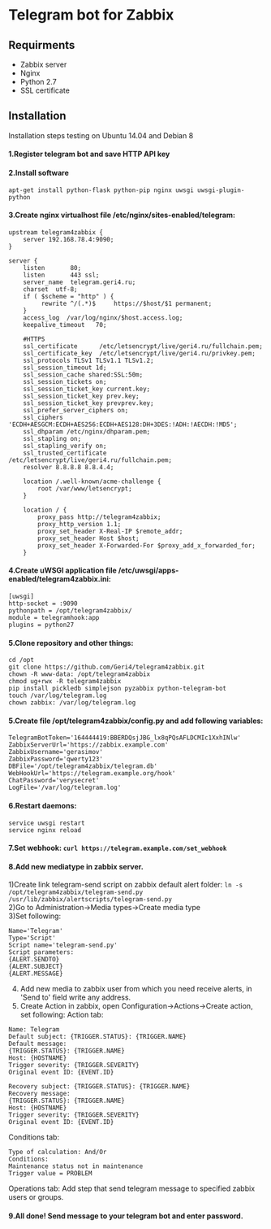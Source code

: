 # Telegram bot for Zabbix

## Requirments
* Zabbix server
* Nginx
* Python 2.7
* SSL certificate

## Installation

Installation steps testing on Ubuntu 14.04 and Debian 8

#### 1.Register telegram bot and save HTTP API key

#### 2.Install software  
`apt-get install python-flask python-pip nginx uwsgi uwsgi-plugin-python`

#### 3.Create nginx virtualhost file /etc/nginx/sites-enabled/telegram:
```
upstream telegram4zabbix {
    server 192.168.78.4:9090;
}

server {
    listen       80;
    listen       443 ssl;
    server_name  telegram.geri4.ru;
    charset  utf-8;
    if ( $scheme = "http" ) {
         rewrite ^/(.*)$     https://$host/$1 permanent;
    }
    access_log  /var/log/nginx/$host.access.log;
    keepalive_timeout   70;

    #HTTPS
    ssl_certificate      /etc/letsencrypt/live/geri4.ru/fullchain.pem;
    ssl_certificate_key  /etc/letsencrypt/live/geri4.ru/privkey.pem;
    ssl_protocols TLSv1 TLSv1.1 TLSv1.2;
    ssl_session_timeout 1d;
    ssl_session_cache shared:SSL:50m;
    ssl_session_tickets on;
    ssl_session_ticket_key current.key;
    ssl_session_ticket_key prev.key;
    ssl_session_ticket_key prevprev.key;
    ssl_prefer_server_ciphers on;
    ssl_ciphers 'ECDH+AESGCM:ECDH+AES256:ECDH+AES128:DH+3DES:!ADH:!AECDH:!MD5';
    ssl_dhparam /etc/nginx/dhparam.pem;
    ssl_stapling on;
    ssl_stapling_verify on;
    ssl_trusted_certificate /etc/letsencrypt/live/geri4.ru/fullchain.pem;
    resolver 8.8.8.8 8.8.4.4;

    location /.well-known/acme-challenge {
        root /var/www/letsencrypt;
    }

    location / {
        proxy_pass http://telegram4zabbix;
        proxy_http_version 1.1;
        proxy_set_header X-Real-IP $remote_addr;
        proxy_set_header Host $host;
        proxy_set_header X-Forwarded-For $proxy_add_x_forwarded_for;
    }
```

#### 4.Create uWSGI application file /etc/uwsgi/apps-enabled/telegram4zabbix.ini:
```
[uwsgi]
http-socket = :9090
pythonpath = /opt/telegram4zabbix/
module = telegramhook:app
plugins = python27
```

#### 5.Clone repository and other things:
```
cd /opt
git clone https://github.com/Geri4/telegram4zabbix.git
chown -R www-data: /opt/telegram4zabbix
chmod ug+rwx -R telegram4zabbix
pip install pickledb simplejson pyzabbix python-telegram-bot
touch /var/log/telegram.log
chown zabbix: /var/log/telegram.log
```

#### 5.Create file /opt/telegram4zabbix/config.py and add following variables:
```
TelegramBotToken='164444419:BBERDQsjJBG_lx8qPQsAFLDCMIc1XxhINlw'
ZabbixServerUrl='https://zabbix.example.com'
ZabbixUsername='gerasimov'
ZabbixPassword='qwerty123'
DBFile='/opt/telegram4zabbix/telegram.db'
WebHookUrl='https://telegram.example.org/hook'
ChatPassword='verysecret'
LogFile='/var/log/telegram.log'
```

#### 6.Restart daemons:
```
service uwsgi restart
service nginx reload
```

#### 7.Set webhook: `curl https://telegram.example.com/set_webhook`

#### 8.Add new mediatype in zabbix server.
1)Create link telegram-send script on zabbix default alert folder: `ln -s /opt/telegram4zabbix/telegram-send.py /usr/lib/zabbix/alertscripts/telegram-send.py`   
2)Go to Administration->Media types->Create media type   
3)Set following:    
```
Name='Telegram'
Type='Script'
Script name='telegram-send.py'
Script parameters:
{ALERT.SENDTO}
{ALERT.SUBJECT}
{ALERT.MESSAGE}
```
4) Add new media to zabbix user from which you need receive alerts, in 'Send to' field write any address.   
5) Create Action in zabbix, open Configuration->Actions->Create action, set following:
Action tab:
```
Name: Telegram
Default subject: {TRIGGER.STATUS}: {TRIGGER.NAME}
Default message: 
{TRIGGER.STATUS}: {TRIGGER.NAME}
Host: {HOSTNAME}
Trigger severity: {TRIGGER.SEVERITY}
Original event ID: {EVENT.ID}

Recovery subject: {TRIGGER.STATUS}: {TRIGGER.NAME}
Recovery message:
{TRIGGER.STATUS}: {TRIGGER.NAME}
Host: {HOSTNAME}
Trigger severity: {TRIGGER.SEVERITY}
Original event ID: {EVENT.ID}
```
Conditions tab:
```
Type of calculation: And/Or
Conditions:
Maintenance status not in maintenance
Trigger value = PROBLEM
```
Operations tab:
Add step that send telegram message to specified zabbix users or groups.

#### 9.All done! Send message to your telegram bot and enter password.
